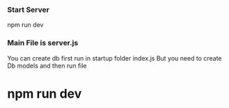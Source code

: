 ### Start Server
npm run dev 

### Main File is server.js

You can create db first run in startup folder index.js
But you need to create Db models and then run file
# npm run dev
